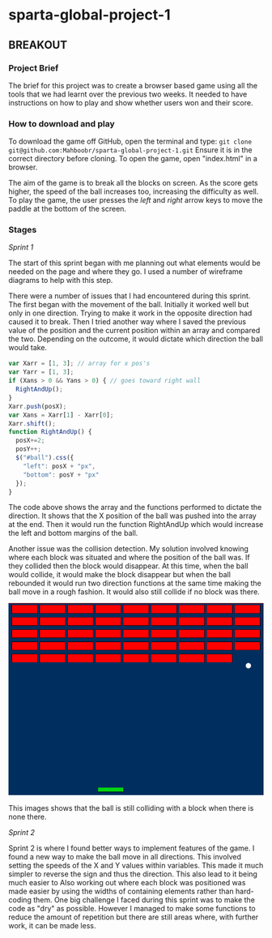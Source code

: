 # sparta-global-project-1

## BREAKOUT

### Project Brief

The brief for this project was to create a browser based game using all the tools that we had learnt over the previous two weeks. It needed to have instructions on how to play and show whether users won and their score.

### How to download and play

To download the game off GitHub, open the terminal and type:
`git clone git@github.com:Mahboobr/sparta-global-project-1.git`
Ensure it is in the correct directory before cloning.
To open the game, open "index.html" in a browser.

The aim of the game is to break all the blocks on screen. As the score gets higher, the speed of the ball increases too, increasing the difficulty as well.
To play the game, the user presses the *left* and *right* arrow keys to move the paddle at the bottom of the screen.

### Stages

_Sprint 1_

The start of this sprint began with me planning out what elements would be needed on the page and where they go. I used a number of wireframe diagrams to help with this step.

There were a number of issues that I had encountered during this sprint.
The first began with the movement of the ball. Initially it worked well but only in one direction. Trying to make it work in the opposite direction had caused it to break.
Then I tried another way where I saved the previous value of the position and the current position within an array and compared the two. Depending on the outcome, it would dictate which direction the ball would take.
```javascript
var Xarr = [1, 3]; // array for x pos's
var Yarr = [1, 3];
if (Xans > 0 && Yans > 0) { // goes toward right wall
  RightAndUp();
}
Xarr.push(posX);
var Xans = Xarr[1] - Xarr[0];
Xarr.shift();
function RightAndUp() {
  posX+=2;
  posY++;
  $("#ball").css({
    "left": posX + "px",
    "bottom": posY + "px"
  });
}
 ```
 The code above shows the array and the functions performed to dictate the direction. It shows that the X position of the ball was pushed into the array at the end. Then it would run the function RightAndUp which would increase the left and bottom margins of the ball.

 Another issue was the collision detection. My solution involved knowing where each block was situated and where the position of the ball was. If they collided then the block would disappear. At this time, when the ball would collide, it would make the block disappear but when the ball rebounded it would run two direction functions at the same time making the ball move in a rough fashion. It would also still collide if no block was there.


 ![](./readme_images/Img1.png)

 This images shows that the ball is still colliding with a block when there is none there.

 _Sprint 2_

Sprint 2 is where I found better ways to implement features of the game. I found a new way to make the ball move in all directions. This involved setting the speeds of the X and Y values within variables. This made it much simpler to reverse the sign and thus the direction. This also lead to it being much easier to
Also working out where each block was positioned was made easier by using the widths of containing elements rather than hard-coding them.
One big challenge I faced during this sprint was to make the code as "dry" as possible. However I managed to make some functions to reduce the amount of repetition but there are still areas where, with further work, it can be made less.
